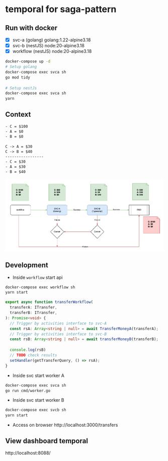 # temporal for saga-pattern

## Run with docker
- [x] svc-a (golang) golang:1.22-alpine3.18
- [x] svc-b (nestJS) node:20-alpine3.18
- [x] workflow (nestJS) node:20-alpine3.18

```bash
docker-compose up -d
# Setup golang
docker-compose exec svca sh
go mod tidy

# Setup nestJs
docker-compose exec svca sh
yarn
```

## Context
```
- C = $100
- A = $0
- B = $0

C -> A = $30
C -> B = $40
-----------------
- C = $30
- A = $30
- B = $40
```
![flow context](context-flow.png "Title")


## Development
- Inside `workflow` start api

```bash
docker-compose exec workflow sh
yarn start
```
```typescript
export async function transferWorkflow(
  transferA: ITransfer,
  transferB: ITransfer,
): Promise<void> {
  // Trigger by activities interface to svc-A
  const rsA: Array<string | null> = await TransferMoneyA(transferA);
  // Trigger by activities interface to svc-B
  const rsB: Array<string | null> = await transferMoneyB(transferB);

  console.log(rsB)
  // TODO check results
  setHandler(getTransferQuery, () => rsA);
}
```

- Inside svc start worker A

```bash
docker-compose exec svca sh
go run cmd/worker.go
```

- Inside svc start worker B

```bash
docker-compose exec svcb sh
yarn start
```

- Access on browser
http://localhost:3000/transfers


## View dashboard temporal

http://localhost:8088/
